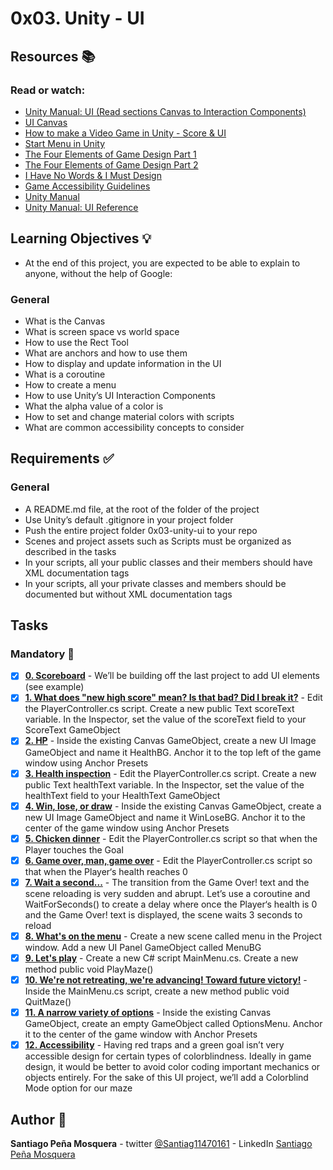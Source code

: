 # 0x03. Unity - UI
## Resources :books:
### Read or watch:

* [Unity Manual: UI (Read sections Canvas to Interaction Components)]()
* [UI Canvas]()
* [How to make a Video Game in Unity - Score & UI]()
* [Start Menu in Unity]()
* [The Four Elements of Game Design Part 1]()
* [The Four Elements of Game Design Part 2]()
* [I Have No Words & I Must Design]()
* [Game Accessibility Guidelines]()
* [Unity Manual]()
* [Unity Manual: UI Reference]()
## Learning Objectives :bulb:
* At the end of this project, you are expected to be able to explain to anyone, without the help of Google:

### General
* What is the Canvas
* What is screen space vs world space
* How to use the Rect Tool
* What are anchors and how to use them
* How to display and update information in the UI
* What is a coroutine
* How to create a menu
* How to use Unity’s UI Interaction Components
* What the alpha value of a color is
* How to set and change material colors with scripts
* What are common accessibility concepts to consider
## Requirements :white_check_mark:
### General
* A README.md file, at the root of the folder of the project
* Use Unity’s default .gitignore in your project folder
* Push the entire project folder 0x03-unity-ui to your repo
* Scenes and project assets such as Scripts must be organized as described in the tasks
* In your scripts, all your public classes and their members should have XML documentation tags
* In your scripts, all your private classes and members should be documented but without XML documentation tags
## Tasks
### Mandatory :page_with_curl:
- [x] **[0. Scoreboard](./Assets/maze.unity)** - We’ll be building off the last project to add UI elements (see example)
- [x] **[1. What does "new high score" mean? Is that bad? Did I break it?](./Assets/maze.unity)** - Edit the PlayerController.cs script. Create a new public Text scoreText variable. In the Inspector, set the value of the scoreText field to your ScoreText GameObject
- [x] **[2. HP](./Assets/maze.unity)** - Inside the existing Canvas GameObject, create a new UI Image GameObject and name it HealthBG. Anchor it to the top left of the game window using Anchor Presets
- [x] **[3. Health inspection](./Assets/maze.unity)** - Edit the PlayerController.cs script. Create a new public Text healthText variable. In the Inspector, set the value of the healthText field to your HealthText GameObject
- [x] **[4. Win, lose, or draw](./Assets/maze.unity)** - Inside the existing Canvas GameObject, create a new UI Image GameObject and name it WinLoseBG. Anchor it to the center of the game window using Anchor Presets
- [x] **[5. Chicken dinner](./Assets/maze.unity)** - Edit the PlayerController.cs script so that when the Player touches the Goal
- [x] **[6. Game over, man, game over](./Assets/maze.unity)** - Edit the PlayerController.cs script so that when the Player‘s health reaches 0
- [x] **[7. Wait a second...](./Assets/maze.unity)** - The transition from the Game Over! text and the scene reloading is very sudden and abrupt. Let’s use a coroutine and WaitForSeconds() to create a delay where once the Player‘s health is 0 and the Game Over! text is displayed, the scene waits 3 seconds to reload
- [x] **[8. What's on the menu](./Assets/menu.unity)** - Create a new scene called menu in the Project window. Add a new UI Panel GameObject called MenuBG
- [x] **[9. Let's play](./Assets/menu.unity)** - Create a new C# script MainMenu.cs. Create a new method public void PlayMaze()
- [x] **[10. We're not retreating, we're advancing! Toward future victory!](./Assets/menu.unity)** - Inside the MainMenu.cs script, create a new method public void QuitMaze()
- [x] **[11. A narrow variety of options](./Assets/menu.unity)** - Inside the existing Canvas GameObject, create an empty GameObject called OptionsMenu. Anchor it to the center of the game window with Anchor Presets
- [x] **[12. Accessibility](./Assets/menu.unity)** - Having red traps and a green goal isn’t very accessible design for certain types of colorblindness. Ideally in game design, it would be better to avoid color coding important mechanics or objects entirely. For the sake of this UI project, we’ll add a Colorblind Mode option for our maze
## Author :pencil:
**Santiago Peña Mosquera** - twitter [@Santiag11470161](https://twitter.com/Santiag11470161) - LinkedIn [Santiago Peña Mosquera](https://www.linkedin.com/in/santiago-pe%C3%B1a-mosquera-abaa20196/)
